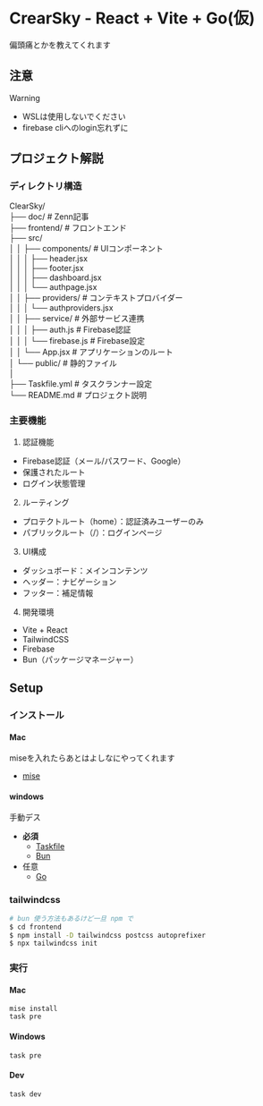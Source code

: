 # CrearSky - React + Vite + Go(仮)

偏頭痛とかを教えてくれます

## 注意
> [!WARNING]
> - WSLは使用しないでください
> - firebase cliへのlogin忘れずに

## プロジェクト解説
### ディレクトリ構造

 ClearSky/  
├── doc/           # Zenn記事  
├── frontend/           # フロントエンド  
├── src/  
│   │   ├── components/    # UIコンポーネント  
│   │   │   ├── header.jsx  
│   │   │   ├── footer.jsx  
│   │   │   ├── dashboard.jsx  
│   │   │   └── authpage.jsx  
│   │   ├── providers/     # コンテキストプロバイダー  
│   │   │   └── authproviders.jsx  
│   │   ├── service/       # 外部サービス連携  
│   │   │   ├── auth.js     # Firebase認証  
│   │   │   └── firebase.js  # Firebase設定  
│   │   └── App.jsx         # アプリケーションのルート  
│   └── public/            # 静的ファイル  
│  
├── Taskfile.yml         # タスクランナー設定  
└── README.md            # プロジェクト説明  

### 主要機能

1. 認証機能  
* Firebase認証（メール/パスワード、Google）  
* 保護されたルート
* ログイン状態管理  
2. ルーティング  
* プロテクトルート（home）：認証済みユーザーのみ  
* パブリックルート（/）：ログインページ  
3. UI構成
* ダッシュボード：メインコンテンツ  
* ヘッダー：ナビゲーション  
* フッター：補足情報  
4. 開発環境  
* Vite + React  
* TailwindCSS  
* Firebase  
* Bun（パッケージマネージャー）  

## Setup

### インストール
#### Mac
miseを入れたらあとはよしなにやってくれます
- [mise](https://mise.jdx.dev/getting-started.html)

#### windows
手動デス
- **必須**
  - [Taskfile](https://taskfile.dev/installation/)
  - [Bun](https://bun.sh/)
- 任意
  - [Go](https://go.dev/)

### tailwindcss
```bash
# bun 使う方法もあるけど一旦 npm で
$ cd frontend
$ npm install -D tailwindcss postcss autoprefixer
$ npx tailwindcss init
```

### 実行

#### Mac
```shell
mise install
task pre
```

#### Windows
```shell
task pre
```

#### Dev
```shell
task dev
```
